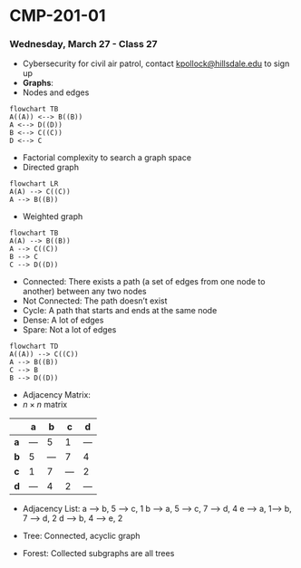 # CMP-201-01
### Wednesday, March 27 - Class 27

- Cybersecurity for civil air patrol, contact kpollock@hillsdale.edu to sign up
- **Graphs**:
- Nodes and edges
```mermaid
flowchart TB
A((A)) <--> B((B))
A <--> D((D))
B <--> C((C))
D <--> C
```

- Factorial complexity to search a graph space
- Directed graph
```mermaid
flowchart LR
A(A) --> C((C))
A --> B((B))
```
- Weighted graph
```mermaid
flowchart TB
A(A) --> B((B))
A --> C((C))
B --> C
C --> D((D))
```
- Connected: There exists a path (a set of edges from one node to another) between any two nodes
- Not Connected: The path doesn’t exist
- Cycle: A path that starts and ends at the same node
- Dense: A lot of edges
- Spare: Not a lot of edges
```mermaid
flowchart TD
A((A)) --> C((C))
A --> B((B))
C --> B
B --> D((D))
```
- Adjacency Matrix:
- $n \times n$ matrix

|       | a   | b   | c   | d   |
| ----- | --- | --- | --- | --- |
| **a** | —   | 5   | 1   | —   |
| **b** | 5   | —   | 7   | 4   |
| **c** | 1   | 7   | —   | 2   |
| **d** | —   | 4   | 2   | —   |
- Adjacency List:
a —> b, 5 —> c, 1
b —> a, 5 —> c, 7 —> d, 4
e —> a, 1—> b, 7 —> d, 2
d —> b, 4 —> e, 2

- Tree: Connected, acyclic graph
- Forest: Collected subgraphs are all trees
